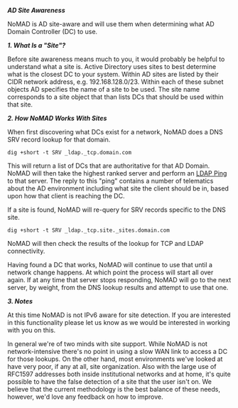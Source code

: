 ***AD Site Awareness***

NoMAD is AD site-aware and will use them when determining what AD Domain Controller (DC) to use.

***1. What Is a "Site"?***

Before site awareness means much to you, it would probably be helpful to understand what a site is. Active Directory uses sites to best determine what is the closest DC to your system. Within AD sites are listed by their CIDR network address, e.g. 192.168.128.0/23. Within each of these subnet objects AD specifies the name of a site to be used. The site name corresponds to a site object that than lists DCs that should be used within that site.

***2. How NoMAD Works With Sites*** 

When first discovering what DCs exist for a network, NoMAD does a DNS SRV record lookup for that domain.

```dig +short -t SRV _ldap._tcp.domain.com```

This will return a list of DCs that are authoritative for that AD Domain. NoMAD will then take the highest ranked server and perform an [ LDAP Ping](https://msdn.microsoft.com/en-us/library/cc223811.aspx) to that server. The reply to this "ping" contains a number of telematics about the AD environment including what site the client should be in, based upon how that client is reaching the DC.

If a site is found, NoMAD will re-query for SRV records specific to the DNS site.

```dig +short -t SRV _ldap._tcp.site._sites.domain.com```

NoMAD will then check the results of the lookup for TCP and LDAP connectivity.

Having found a DC that works, NoMAD will continue to use that until a network change happens. At which point the process will start all over again. If at any time that server stops responding, NoMAD will go to the next server, by weight, from the DNS lookup results and attempt to use that one.

***3. Notes***

At this time NoMAD is not IPv6 aware for site detection. If you are interested in this functionality please let us know as we would be interested in working with you on this.

In general we're of two minds with site support. While NoMAD is not network-intensive there's no point in using a slow WAN link to access a DC for those lookups. On the other hand, most environments we've looked at have very poor, if any at all, site organization. Also with the large use of RFC1597 addresses both inside institutional networks and at home, it's quite possible to have the false detection of a site that the user isn't on. We believe that the current methodology is the best balance of these needs, however, we'd love any feedback on how to improve. 